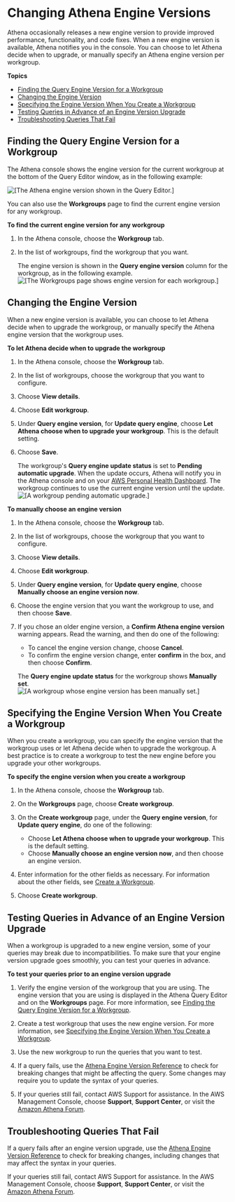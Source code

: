 # Changing Athena Engine Versions<a name="engine-versions-changing"></a>

Athena occasionally releases a new engine version to provide improved performance, functionality, and code fixes\. When a new engine version is available, Athena notifies you in the console\. You can choose to let Athena decide when to upgrade, or manually specify an Athena engine version per workgroup\.

**Topics**
+ [Finding the Query Engine Version for a Workgroup](#engine-versions-changing-finding-the-query-engine-version-for-a-workgroup)
+ [Changing the Engine Version](#engine-versions-changing-changing-the-engine-version)
+ [Specifying the Engine Version When You Create a Workgroup](#engine-versions-changing-specifying-the-engine-version-when-you-create-a-workgroup)
+ [Testing Queries in Advance of an Engine Version Upgrade](#engine-versions-testing)
+ [Troubleshooting Queries That Fail](#engine-versions-troubleshooting)

## Finding the Query Engine Version for a Workgroup<a name="engine-versions-changing-finding-the-query-engine-version-for-a-workgroup"></a>

The Athena console shows the engine version for the current workgroup at the bottom of the Query Editor window, as in the following example:

![\[The Athena engine version shown in the Query Editor.\]](http://docs.aws.amazon.com/athena/latest/ug/images/engine-versions-changing-1.png)

You can also use the **Workgroups** page to find the current engine version for any workgroup\.

**To find the current engine version for any workgroup**

1. In the Athena console, choose the **Workgroup** tab\.

1. In the list of workgroups, find the workgroup that you want\.

   The engine version is shown in the **Query engine version** column for the workgroup, as in the following example\.  
![\[The Workgroups page shows engine version for each workgroup.\]](http://docs.aws.amazon.com/athena/latest/ug/images/engine-versions-changing-2.png)

## Changing the Engine Version<a name="engine-versions-changing-changing-the-engine-version"></a>

When a new engine version is available, you can choose to let Athena decide when to upgrade the workgroup, or manually specify the Athena engine version that the workgroup uses\.

**To let Athena decide when to upgrade the workgroup**

1. In the Athena console, choose the **Workgroup** tab\.

1. In the list of workgroups, choose the workgroup that you want to configure\.

1. Choose **View details**\.

1. Choose **Edit workgroup**\.

1. Under **Query engine version**, for **Update query engine**, choose **Let Athena choose when to upgrade your workgroup**\. This is the default setting\.

1. Choose **Save**\.

   The workgroup's **Query engine update status** is set to **Pending automatic upgrade**\. When the update occurs, Athena will notify you in the Athena console and on your [AWS Personal Health Dashboard](https://aws.amazon.com/premiumsupport/technology/personal-health-dashboard/)\. The workgroup continues to use the current engine version until the update\.  
![\[A workgroup pending automatic upgrade.\]](http://docs.aws.amazon.com/athena/latest/ug/images/engine-versions-changing-3.png)

**To manually choose an engine version**

1. In the Athena console, choose the **Workgroup** tab\.

1. In the list of workgroups, choose the workgroup that you want to configure\.

1. Choose **View details**\.

1. Choose **Edit workgroup**\.

1. Under **Query engine version**, for **Update query engine**, choose **Manually choose an engine version now**\.

1. Choose the engine version that you want the workgroup to use, and then choose **Save**\.

1. If you chose an older engine version, a **Confirm Athena engine version** warning appears\. Read the warning, and then do one of the following:
   + To cancel the engine version change, choose **Cancel**\.
   + To confirm the engine version change, enter **confirm** in the box, and then choose **Confirm**\.

   The **Query engine update status** for the workgroup shows **Manually set**\.  
![\[A workgroup whose engine version has been manually set.\]](http://docs.aws.amazon.com/athena/latest/ug/images/engine-versions-changing-4.png)

## Specifying the Engine Version When You Create a Workgroup<a name="engine-versions-changing-specifying-the-engine-version-when-you-create-a-workgroup"></a>

When you create a workgroup, you can specify the engine version that the workgroup uses or let Athena decide when to upgrade the workgroup\. A best practice is to create a workgroup to test the new engine before you upgrade your other workgroups\.

**To specify the engine version when you create a workgroup**

1. In the Athena console, choose the **Workgroup** tab\.

1. On the **Workgroups** page, choose **Create workgroup**\.

1. On the **Create workgroup** page, under the **Query engine version**, for **Update query engine**, do one of the following:
   + Choose **Let Athena choose when to upgrade your workgroup**\. This is the default setting\.
   + Choose **Manually choose an engine version now**, and then choose an engine version\.

1. Enter information for the other fields as necessary\. For information about the other fields, see [Create a Workgroup](workgroups-create-update-delete.md#creating-workgroups)\.

1. Choose **Create workgroup**\.

## Testing Queries in Advance of an Engine Version Upgrade<a name="engine-versions-testing"></a>

When a workgroup is upgraded to a new engine version, some of your queries may break due to incompatibilities\. To make sure that your engine version upgrade goes smoothly, you can test your queries in advance\.

**To test your queries prior to an engine version upgrade**

1. Verify the engine version of the workgroup that you are using\. The engine version that you are using is displayed in the Athena Query Editor and on the **Workgroups** page\. For more information, see [Finding the Query Engine Version for a Workgroup](#engine-versions-changing-finding-the-query-engine-version-for-a-workgroup)\.

1. Create a test workgroup that uses the new engine version\. For more information, see [Specifying the Engine Version When You Create a Workgroup](#engine-versions-changing-specifying-the-engine-version-when-you-create-a-workgroup)\.

1. Use the new workgroup to run the queries that you want to test\.

1. If a query fails, use the [Athena Engine Version Reference](engine-versions-reference.md) to check for breaking changes that might be affecting the query\. Some changes may require you to update the syntax of your queries\.

1. If your queries still fail, contact AWS Support for assistance\. In the AWS Management Console, choose **Support**, **Support Center**, or visit the [Amazon Athena Forum](https://forums.aws.amazon.com/forum.jspa?forumID=242)\.

## Troubleshooting Queries That Fail<a name="engine-versions-troubleshooting"></a>

If a query fails after an engine version upgrade, use the [Athena Engine Version Reference](engine-versions-reference.md) to check for breaking changes, including changes that may affect the syntax in your queries\.

If your queries still fail, contact AWS Support for assistance\. In the AWS Management Console, choose **Support**, **Support Center**, or visit the [Amazon Athena Forum](https://forums.aws.amazon.com/forum.jspa?forumID=242)\.